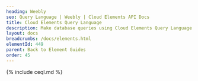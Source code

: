 ```yaml
---
heading: Weebly
seo: Query Language | Weebly | Cloud Elements API Docs
title: Cloud Elements Query Language
description: Make database queries using Cloud Elements Query Language.
layout: docs
breadcrumbs: /docs/elements.html
elementId: 449
parent: Back to Element Guides
order: 45
---
```


{% include ceql.md %}
